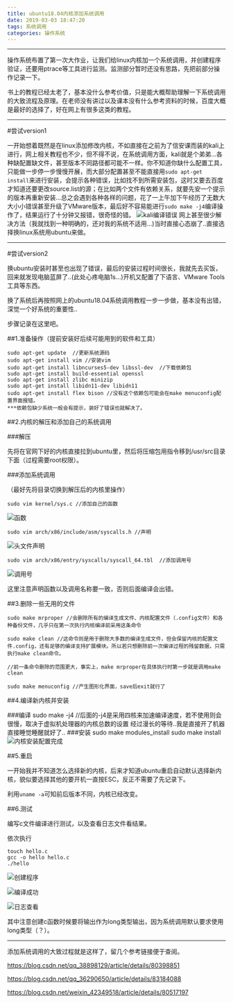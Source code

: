 ```yaml
---
title: ubuntu18.04内核添加系统调用
date: 2019-03-03 18:47:20
tags: 系统调用
categories: 操作系统
---
```

---
操作系统布置了第一次大作业，让我们给linux内核加一个系统调用，并创建程序验证，还要用ptrace等工具进行监测。监测部分暂时还没有思路，先把前部分操作记录一下。
<!--more-->

书上的教程已经太老了，基本没什么参考价值，只是能大概帮助理解一下系统调用的大致流程及原理。在老师没有讲过以及课本没有什么参考资料的时候，百度大概是最好的选择了，好在网上有很多这类的教程。

---

#尝试version1

一开始想着既然是在linux添加修改内核，不如直接在之前为了信安课而装的kali上进行，网上相关教程也不少，但不得不说，在系统调用方面，kali就是个弟弟...各种缺配置缺文件，甚至版本不同路径都可能不一样。你不知道你缺什么配置工具，只能做一步停一步慢慢开展，而大部分配置甚至不能直接用```sudo apt-get install```来进行安装，会提示各种错误，比如找不到所需安装包，这时又要去百度才知道还要更改source.list的源；在比如两个文件有依赖关系，就要先安一个提示的版本再重新安装...总之会遇到各种各样的问题，花了一上午加下午经历了无数大大小小错误甚至升级了VMware版本，最后好不容易能进行```sudo make -j4```编译操作了，结果运行了十分钟又报错，很奇怪的错。
![kali编译错误](/ubuntu18-04内核添加系统调用/kali编译错误.jpg)
网上甚至很少解决方法（我就找到一种明确的，还对我的系统不适用...)当时直接心态崩了..直接选择换linux系统用ubuntu来做。

---

#尝试version2

换ubuntu安装时甚至也出现了错误，最后的安装过程时间很长，我就先去买饭，回来就发现电脑蓝屏了..(此处心疼电脑1s...)开机又配置了下语言、VMware Tools工具等东西。

换了系统后再按照网上的ubuntu18.04系统调用教程一步一步做，基本没有出错，深觉一个好系统的重要性..

步骤记录在这里吧。

##1.准备操作（提前安装好后续可能用到的软件和工具）

	sudo apt-get update  //更新系统源码 
	sudo apt-get install vim //安装vim
	sudo apt-get install libncurses5-dev libssl-dev  //下载依赖包
	sudo apt-get install build-essential openssl  
	sudo apt-get install zlibc minizip  
	sudo apt-get install libidn11-dev libidn11
	sudo apt-get install flex bison //没有这个依赖包可能会在make menuconfig配置界面报错。
	***依赖包缺少系统一般会有提示，装好了错误也就解决了。

##2.内核的解压和添加自己的系统调用

###解压

先将在官网下好的内核直接拉到ubuntu里，然后将压缩包用指令移到/usr/src目录下面（过程需要root权限）。

###添加系统调用

（最好先将目录切换到解压后的内核里操作）

	sudo vim kernel/sys.c //添加自己的函数

![函数](/ubuntu18-04内核添加系统调用/函数.png)

	sudo vim arch/x86/include/asm/syscalls.h //声明

![头文件声明](/ubuntu18-04内核添加系统调用/头文件声明.png)

	sudo vim arch/x86/entry/syscalls/syscall_64.tbl  //添加调用号

![调用号](/ubuntu18-04内核添加系统调用/调用号.png)

这里注意声明函数以及调用名称要一致，否则后面编译会出错。

##3.删除一些无用的文件

    sudo make mrproper //会删除所有的编译生成文件、内核配置文件（.config文件）和各种备份文件，几乎只在第一次执行内核编译前采用这条命令

    sudo make clean //这命令则是用于删除大多数的编译生成文件，但会保留内核的配置文件.config，还有足够的编译支持扩展模块。所以若只想删除前一次编译过程的残留数据，只需执行make clean命令。

	//前一条命令删除的范围更大，事实上，make mrproper在具体执行时第一步就是调用make clean

    sudo make menuconfig //产生图形化界面，save后exit就行了

##4.编译新内核并安装

###编译
	sudo make -j4 //后面的-j4是采用四核来加速编译速度，若不使用则会很慢，取决于虚拟机处理器的内核总数的设置
经过漫长的等待..我是直接开了机器直接睡觉睡醒就好了..
###安装
	sudo make modules_install
	sudo make install
![内核安装配置完成](/ubuntu18-04内核添加系统调用/内核安装配置完成.jpg)

##5.重启

一开始我并不知道怎么选择新的内核，后来才知道ubuntu重启自动默认选择新内核，貌似要选择其他的要开机一直按ESC，反正不需要了先记录下。

利用```uname -a```可知前后版本不同，内核已经改变。

##6.测试

编写c文件编译进行测试，以及查看日志文件看结果。

依次执行

	touch hello.c
	gcc -o hello hello.c
	./hello

![创建程序](/ubuntu18-04内核添加系统调用/创建程序.png)

![编译成功](/ubuntu18-04内核添加系统调用/编译成功.jpg)

![日志查看](/ubuntu18-04内核添加系统调用/日志查看.png)

其中注意创建c函数时候要将输出作为long类型输出，因为系统调用默认要求使用long类型（？）。

---

添加系统调用的大致过程就是这样了，留几个参考链接便于查阅。

https://blog.csdn.net/qq_38898129/article/details/80398851

https://blog.csdn.net/qq_36290650/article/details/83184088

https://blog.csdn.net/weixin_42349518/article/details/80517197
